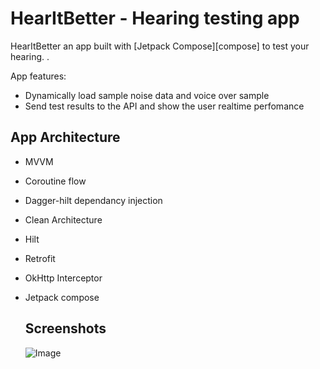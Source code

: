 # HearItBetter - Hearing testing app

HearItBetter an app built with [Jetpack Compose][compose] to test your hearing. 
.

App features:

* Dynamically load sample noise data and voice over sample
* Send test results to the API and show the user realtime perfomance


## App Architecture
* MVVM
* Coroutine flow
* Dagger-hilt dependancy injection
* Clean Architecture
* Hilt
* Retrofit
* OkHttp Interceptor
* Jetpack compose

  ## Screenshots

  ![Image](https://github.com/user-attachments/assets/a088080a-dd71-44f3-a6f0-fd2580521fcb)

